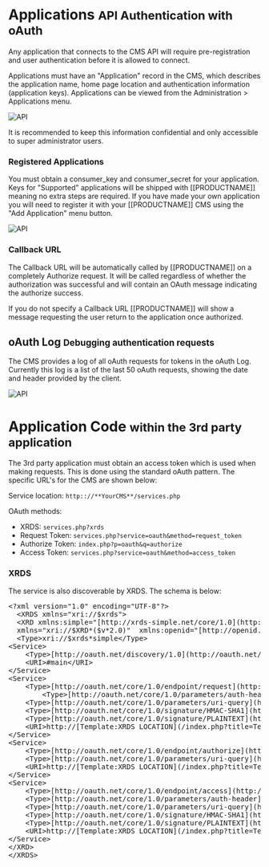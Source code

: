 <!--toc=api-->
# Applications <small>API Authentication with oAuth</small>

Any application that connects to the CMS API will require pre-registration and user authentication before it is allowed to connect.

Applications must have an "Application" record in the CMS, which describes the application name, home page location and authentication information (application keys). Applications can be viewed from the Administration > Applications menu.

![API](img/api_intro.png)

It is recommended to keep this information confidential and only accessible to super administrator users.

### Registered Applications

You must obtain a consumer_key and consumer_secret for your application. Keys for "Supported" applications will be shipped with [[PRODUCTNAME]] meaning no extra steps are required. If you have made your own application you will need to register it with your [[PRODUCTNAME]] CMS using the "Add Application" menu button.

![API](img/api_register_application.png)

### Callback URL

The Callback URL will be automatically called by [[PRODUCTNAME]] on a completely Authorize request. It will be called regardless 
of whether the authorization was successful and will contain an OAuth message indicating the authorize success.

If you do not specify a Callback URL [[PRODUCTNAME]] will show a message requesting the user return to the application once authorized.

## oAuth Log <small>Debugging authentication requests</small>

The CMS provides a log of all oAuth requests for tokens in the oAuth Log. Currently this log is a list of the last 50 oAuth requests, showing the date and header provided by the client.

![API](img/api_oauth_log.png)

# Application Code <small>within the 3rd party application</small>

The 3rd party application must obtain an access token which is used when making requests. This is done using the standard oAuth pattern. The specific URL's for the CMS are shown below:

Service location: `http:://**YourCMS**/services.php`

OAuth methods:

*   XRDS: `services.php?xrds`
*   Request Token: `services.php?service=oauth&method=request_token`
*   Authorize Token: `index.php?p=oauth&q=authorize`
*   Access Token: `services.php?service=oauth&method=access_token`

### XRDS

The service is also discoverable by XRDS. The schema is below: 

<pre>&lt;?xml version="1.0" encoding="UTF-8"?&gt;
  &lt;XRDS xmlns="xri://$xrds"&gt;
  &lt;XRD xmlns:simple="[http://xrds-simple.net/core/1.0](http://xrds-simple.net/core/1.0 "http://xrds-simple.net/core/1.0")"
  xmlns="xri://$XRD*($v*2.0)"  xmlns:openid="[http://openid.net/xmlns/1.0](http://openid.net/xmlns/1.0 "http://openid.net/xmlns/1.0")" version="2.0" xml:id="main"&gt; 
  &lt;Type&gt;xri://$xrds*simple&lt;/Type&gt;
&lt;Service&gt;
    &lt;Type&gt;[http://oauth.net/discovery/1.0](http://oauth.net/discovery/1.0 "http://oauth.net/discovery/1.0")&lt;/Type&gt;
    &lt;URI&gt;#main&lt;/URI&gt;
&lt;/Service&gt;
&lt;Service&gt;
    &lt;Type&gt;[http://oauth.net/core/1.0/endpoint/request](http://oauth.net/core/1.0/endpoint/request "http://oauth.net/core/1.0/endpoint/request")&lt;/Type&gt;
        &lt;Type&gt;[http://oauth.net/core/1.0/parameters/auth-header](http://oauth.net/core/1.0/parameters/auth-header "http://oauth.net/core/1.0/parameters/auth-header")&lt;/Type&gt;
    &lt;Type&gt;[http://oauth.net/core/1.0/parameters/uri-query](http://oauth.net/core/1.0/parameters/uri-query "http://oauth.net/core/1.0/parameters/uri-query")&lt;/Type&gt;
    &lt;Type&gt;[http://oauth.net/core/1.0/signature/HMAC-SHA1](http://oauth.net/core/1.0/signature/HMAC-SHA1 "http://oauth.net/core/1.0/signature/HMAC-SHA1")&lt;/Type&gt;
    &lt;Type&gt;[http://oauth.net/core/1.0/signature/PLAINTEXT](http://oauth.net/core/1.0/signature/PLAINTEXT "http://oauth.net/core/1.0/signature/PLAINTEXT")&lt;/Type&gt;
    &lt;URI&gt;http://[Template:XRDS LOCATION](/index.php?title=Template:XRDS_LOCATION&amp;action=edit&amp;redlink=1 "Template:XRDS_LOCATION&amp;action=edit&amp;redlink=1")/services.php?service=oauth&amp;method=request_token&lt;/URI&gt;
&lt;/Service&gt;
&lt;Service&gt;
    &lt;Type&gt;[http://oauth.net/core/1.0/endpoint/authorize](http://oauth.net/core/1.0/endpoint/authorize "http://oauth.net/core/1.0/endpoint/authorize")&lt;/Type&gt;
    &lt;Type&gt;[http://oauth.net/core/1.0/parameters/uri-query](http://oauth.net/core/1.0/parameters/uri-query "http://oauth.net/core/1.0/parameters/uri-query")&lt;/Type&gt;
    &lt;URI&gt;http://[Template:XRDS LOCATION](/index.php?title=Template:XRDS_LOCATION&amp;action=edit&amp;redlink=1 "Template:XRDS_LOCATION&amp;action=edit&amp;redlink=1")/index.php?p=oauth&amp;q=authorize&lt;/URI&gt;
&lt;/Service&gt;
&lt;Service&gt;
    &lt;Type&gt;[http://oauth.net/core/1.0/endpoint/access](http://oauth.net/core/1.0/endpoint/access "http://oauth.net/core/1.0/endpoint/access")&lt;/Type&gt;
    &lt;Type&gt;[http://oauth.net/core/1.0/parameters/auth-header](http://oauth.net/core/1.0/parameters/auth-header "http://oauth.net/core/1.0/parameters/auth-header")&lt;/Type&gt;
    &lt;Type&gt;[http://oauth.net/core/1.0/parameters/uri-query](http://oauth.net/core/1.0/parameters/uri-query "http://oauth.net/core/1.0/parameters/uri-query")&lt;/Type&gt;
    &lt;Type&gt;[http://oauth.net/core/1.0/signature/HMAC-SHA1](http://oauth.net/core/1.0/signature/HMAC-SHA1 "http://oauth.net/core/1.0/signature/HMAC-SHA1")&lt;/Type&gt;
    &lt;Type&gt;[http://oauth.net/core/1.0/signature/PLAINTEXT](http://oauth.net/core/1.0/signature/PLAINTEXT "http://oauth.net/core/1.0/signature/PLAINTEXT")&lt;/Type&gt;
    &lt;URI&gt;http://[Template:XRDS LOCATION](/index.php?title=Template:XRDS_LOCATION&amp;action=edit&amp;redlink=1 "Template:XRDS_LOCATION&amp;action=edit&amp;redlink=1")/services.php?service=oauth&amp;method=access_token&lt;/URI&gt;
&lt;/Service&gt;
&lt;/XRD&gt;
&lt;/XRDS&gt;
</pre>